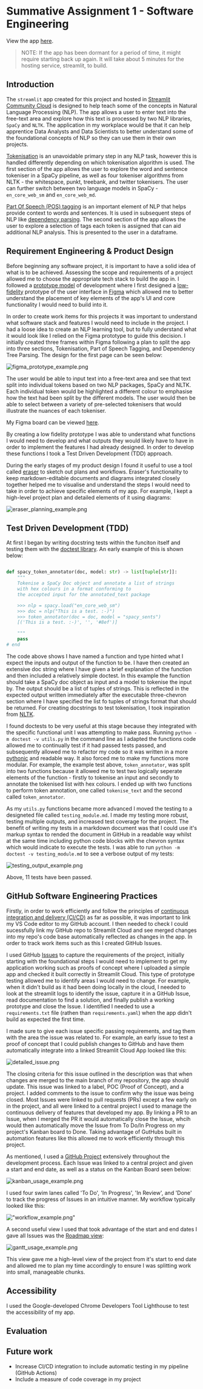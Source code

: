 # Summative Assignment 1 - Software Engineering

View the app [here](https://summative-1.streamlit.app/).

> NOTE: If the app has been dormant for a period of time, it might require starting back up again. It will take about 5 minutes for the hosting service, streamlit, to build. 

## Introduction
The `streamlit` app created for this project and hosted in [Streamlit Community Cloud](https://streamlit.io/cloud) is designed to help teach some of the concepts in Natural Language Processing (NLP). The app allows a user to enter text into the free-text area and explore how this text is processed by two NLP libraries, `SpaCy` and `NLTK`. The application in my workplace would be that it can help apprentice Data Analysts and Data Scientists to better understand some of the foundational concepts of NLP so they can use them in their own projects.

[Tokenisation](https://www.datacamp.com/blog/what-is-tokenization) is an unavoidable primary step in any NLP task, however this is handled differently depending on which tokenisation algorithm is used. The first section of the app allows the user to explore the word and sentence tokeniser in a SpaCy pipeline, as well as four tokeniser algorithms from NLTK - the whitespace, punkt, treebank, and twitter tokenisers. The user can further switch between two language models in SpaCy - `en_core_web_sm` and `en_core_web_md`.

[Part Of Speech (POS) tagging](https://spacy.io/usage/linguistic-features#pos-tagging) is an important element of NLP that helps provide context to words and sentences. It is used in subsequent steps of NLP like [dependency parsing](https://towardsdatascience.com/natural-language-processing-dependency-parsing-cf094bbbe3f7#:~:text=Dependency%20Parsing%20is%20the%20process,dependent%20that%20modifies%20the%20head.). The second section of the app allows the user to explore a selection of tags each token is assigned that can aid additional NLP analysis. This is presented to the user in a dataframe.

## Requirement Engineering & Product Design
Before beginning any software project, it is important to have a solid idea of what is to be achieved. Assessing the scope and requirements of a project allowed me to choose the appropriate tech stack to build the app in. I followed a [prototype model](https://www.codecademy.com/resources/docs/general/software-development-life-cycle/prototype-model) of development where I first designed a [low-fidelity](https://www.figma.com/resource-library/low-fidelity-prototyping/) prototype of the user interface in [Figma](https://www.figma.com/design/hO5OI38rTR5yRAnESyqplh/Summative?node-id=0-1&t=NZU4ztBAqT0IjJh4-1) which allowed me to better understand the placement of key elements of the app's UI and core functionality I would need to build into it.

In order to create work items for this projects it was important to understand what software stack and features I would need to include in the project. I had a loose idea to create an NLP learning tool, but to fully understand what it would look like I relied on the Figma prototype to guide this decision. I initially created three frames within Figma following a plan to split the app into three sections, Tokenisation, Part of Speech Tagging, and Dependency Tree Parsing. The design for the first page can be seen below:

![figma_prototype_example.png](img/figma_prototype_example.png "figma_prototype_example.png")

The user would be able to input text into a free-text area and see that text split into individual tokens based on two NLP packages, SpaCy and NLTK. Each individual token would be highlighted a different colour to emphasise how the text had been split by the different models. The user would then be able to select between a variety of pre-selected tokenisers that would illustrate the nuances of each tokeniser.

My Figma board can be viewed [here](https://www.figma.com/design/hO5OI38rTR5yRAnESyqplh/Summative?node-id=0-1&t=NZU4ztBAqT0IjJh4-1).

By creating a low fidelity prototype I was able to understand what functions I would need to develop and what outputs they would likely have to have in order to implement the features I had already designed. In order to develop these functions I took a Test Driven Development (TDD) approach.

During the early stages of my product design I found it useful to use a tool called [eraser](https://app.eraser.io/) to sketch out plans and workflows. Eraser's functionality to keep markdown-editable documents and diagrams integrated closely together helped me to visualise and understand the steps I would need to take in order to achieve specific elements of my app. For example, I kept a high-level project plan and detailed elements of it using diagrams:

![eraser_planning_example.png](img/eraser_planning_example.png "eraser_planning_example.png")

## Test Driven Development (TDD)
At first I began by writing docstring tests within the funciton itself and testing them with the [doctest library](https://docs.python.org/3/library/doctest.html). An early example of this is shown below:

```python

def spacy_token_annotator(doc, model: str) -> list[tuple[str]]:
    """
    Tokenise a SpaCy Doc object and annotate a list of strings 
    with hex colours in a format conforming to
    the accepted input for the annotated_text package

    >>> nlp = spacy.load("en_core_web_sm")
    >>> doc = nlp("This is a test. :-)") 
    >>> token_annotator(doc = doc, model = "spacy_sents")
    [('This is a test. :-)', '', '#8ef')]

    """ 
    pass
# end

```

The code above shows I have named a function and type hinted what I expect the inputs and output of the function to be. I have then created an extensive doc string where I have given a brief explanation of the function and then included a relatively simple doctest. In this example the function should take a SpaCy doc object as input and a model to tokenise the input by. The output should be a list of tuples of strings. This is reflected in the expected output written immediately after the executable three-chevron section where I have specified the list fo tuples of strings format that should be returned. For creating docstrings to test tokenisation, I took inspiration from [NLTK](https://www.nltk.org/api/nltk.tokenize.html#module-nltk.tokenize).

I found doctests to be very useful at this stage because they integrated with the specific functional unit I was attempting to make pass. Running `python -m doctest -v utils.py` in the command line as I adapted the functions code allowed me to continually test if it had passed tests passed, and subsequently allowed me to refactor my code so it was written in a more [pythonic](https://peps.python.org/pep-0008/) and readable way. It also forced me to make my functions more modular. For example, the example test above, `token_annotator`, was split into two functions because it allowed me to test two logically seperate elements of the function - firstly to tokenise an input and secondly to annotate the tokenised list with hex colours. I ended up with two functions to perform token annotation, one called `tokenise_text` and the second called `token_annotator`.

As my `utils.py` functions became more advanced I moved the testing to a designeted file called `testing_module.md`. I made my testing more robust, testing multiple outputs, and increased test coverage for the project. The benefit of writing my tests in a markdown document was that I could use it's markup syntax to rended the document in GitHub in a readable way whilst at the same time including python code blocks with the chevron syntax which would indicate to execute the tests. I was able to run `python -m doctest -v testing_module.md` to see a verbose output of my tests:

![testing_output_example.png](img/testing_output_example.png "testing_output_example.png")

Above, 11 tests have been passed.

## GitHub Software Engineering Practices
Firstly, in order to work efficiently and follow the principles of [continuous integration and delivery (CI/CD)](https://about.gitlab.com/topics/ci-cd/) as far as possible, it was important to link my VS Code editor to my GitHub account. I then needed to check I could sucessfully link my GitHub repo to Streamlit Cloud and see merged changes into my repo's code base automatically reflected as changes in the app. In order to track work items such as this I created GitHub Issues.

I used GitHub [Issues](https://docs.github.com/en/issues/tracking-your-work-with-issues/about-issues) to capture the requirements of the project, initially starting with the foundational steps I would need to implement to get my application working such as proofs of concept where I uploaded a simple app and checked it built correctly in Streamlit Cloud. This type of prototype testing allowed me to identify areas I would need to change. For example, when it didn't build as it had been doing locally in the cloud, I needed to look at the streamlit logs to identify the issue, capture it in a GitHub Issue, read documentation to find a solution, and finally publish a working prototype and close the Issue. I identified I needed to use a `requirements.txt` file (rathen than `requirements.yaml`) when the app didn't build as expected the first time.

I made sure to give each issue specific passing requirements, and tag them with the area the issue was related to. For example, an early issue to test a proof of concept that I could publish changes to GitHub and have them automatically integrate into a linked Streamlit Cloud App looked like this:

![detailed_issue.png](img/detailed_issue.png "detailed_issue.png")

The closing criteria for this issue outlined in the description was that when changes are merged to the main branch of my repository, the app should update. This issue was linked to a label, POC (Proof of Concept), and a project. I added comments to the issue to confirm why the issue was being closed. Most Issues were linked to pull requests (PRs) except a few early on in the project, and all were linked to a central project I used to manage the continuous delivery of features that developed my app. By linking a PR to an Issue, when I merged the PR it would automatically close the Issue, whcih would then automatically move the Issue from To Do/In Progress on my project's Kanban board to Done. Taking advantage of GutHubs built in automation features like this allowed me to work efficiently through this project.

As mentioned, I used a [GitHub Project](https://docs.github.com/en/issues/planning-and-tracking-with-projects) extensively throughout the development process. Each Issue was linked to a central project and given a start and end date, as well as a status on the Kanban Board seen below:

![kanban_usage_example.png](img/kanban_usage_example.png "kanban_usage_example.png")

I used four swim lanes called 'To Do', 'In Progress', 'In Review', and 'Done' to track the progress of Issues in an intuitive manner. My workflow typically looked like this:

!["workflow_example.png"](img/workflow_example.png "workflow_example.png")

A second useful view I used that took advantage of the start and end dates I gave all Issues was the [Roadmap view](https://docs.github.com/en/issues/planning-and-tracking-with-projects/customizing-views-in-your-project/changing-the-layout-of-a-view#about-the-roadmap-layout):

![gantt_usage_example.png](img/gantt_usage_example.png "gantt_usage_example.png")

This view gave me a high-level view of the project from it's start to end date and allowed me to plan my time accordingly to ensure I was splitting work into small, manageable chunks. 

## Accessibility
I used the Google-developed Chrome Developers Tool Lighthouse to test the accessibility of my app.

## Evaluation


## Future work
- Increase CI/CD integration to include automatic testing in my pipeline (GitHub Actions)
- Include a measure of code coverage in my project
